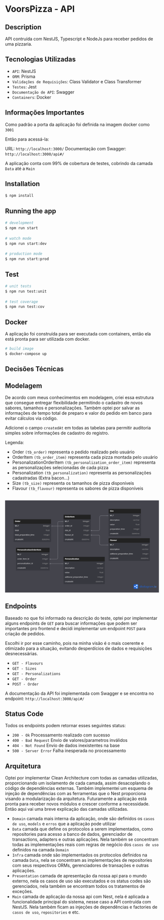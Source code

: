 # VoorsPizza - API

## Description

API contruída com NestJS, Typescript e NodeJs para receber pedidos de uma pizzaria.

## Tecnologias Utilizadas

- `API`: NestJS
- `ORM`: Prisma
- `Validações de Requisições`: Class Validator e Class Transformer
- `Testes`: Jest
- `Documentação de API`: Swagger
- `Containers`: Docker

## Informações Importantes

Como padrão a porta da aplicação foi definida na imagem docker como `3001`

Então para acessá-la:

URL: `http://localhost:3000/`
Documentação com Swagger: `http://localhost:3000/api#/`

A aplicação conta com 99% de cobertura de testes, cobrindo da camada `Data` até a `Main`

## Installation

```bash
$ npm install
```

## Running the app

```bash
# development
$ npm run start

# watch mode
$ npm run start:dev

# production mode
$ npm run start:prod
```

## Test

```bash
# unit tests
$ npm run test:unit

# test coverage
$ npm run test:cov
```

## Docker

A aplicação foi construída para ser executada com containers, então ela está pronta para ser utilizada com docker.

```bash
# build image
$ docker-compose up
```

## Decisões Técnicas

## Modelagem

De acordo com meus conhecimentos em modelagem, criei essa estrutura que consegue entregar flexibilidade permitindo o cadastro de novos sabores, tamanhos e personalizações. Também optei por salvar as informações de tempo total de preparo e valor do pedido em banco para evitar cálculos via código.

Adicionei o campo `createdAt` em todas as tabelas para permitir auditoria simples sobre informações de cadastro do registro.

Legenda:

- Order `(tb_order)`
  representa o pedido realizado pelo usuário
- OrderItem `(tb_order_item)`
  representa cada pizza montada pelo usuário
- PersonalizationOrderItem `(tb_personalization_order_item)`
  representa as personalizações selecionadas de cada pizza
- Personalization `(tb_personalization)`
  representa as personalizações cadastradas (Extra bacon...)
- Size `(tb_size)`
  representa os tamanhos de pizza disponíveis
- Flavour `(tb_flavour)`
  representa os sabores de pizza disponíveis

&nbsp;&nbsp;![Database Diagram](./db-diagram.png)

## Endpoints

Baseado no que foi informado na descrição do teste, optei por implementar alguns endpoints de `GET` para buscar informações que podem ser importantes pro frontend e decidi implementar um endpoint `POST` para criação de pedidos.

Escolhi ir por esse caminho, pois na minha visão é o mais coerente e otimizado para a situação, evitando desperdícios de dados e requisições desnecessárias.

- `GET - Flavours`
- `GET - Sizes`
- `GET - Personalizations`
- `GET - Order`
- `POST - Order`

A documentação da API foi implementada com Swagger e se encontra no endpoint: `http://localhost:3000/api#/`

## Status Code

Todos os endpoints podem retornar esses seguintes status:

- `200 - Ok`
  Processamento realizado com sucesso
- `400 - Bad Request`
  Envio de valores/parametros inválidos
- `404 - Not Found`
  Envio de dados inexistentes na base
- `500 - Server Error`
  Falha inesperada no processamento

## Arquitetura

Optei por implementar Clean Architecture com todas as camadas utilizadas, proporcionando um isolamento de cada camada, assim desacoplando o código de dependências externas. Também implementei um esquema de injeção de dependências com as ferramentas que o Nest proporciona visando a modularização da arquitetura. Futuramente a aplicação está pronta para receber novos módulos e crescer conforme a necessidade. Então aqui vai uma breve explicação das camadas utilizadas.

- `Domain`
  camada mais interna da aplicação, onde são definidos os `casos de uso`, `models` e `erros` que a aplicação pode utilizar
- `Data`
  camada que define os protocolos a serem implementados, como repositories para acesso a banco de dados, gerenciador de transactions, adapters e outras aplicações. Nela também se concentram todas as implementações reais com regras de negócio dos `casos de uso` definidos na camada `Domain`
- `Infra`
  camada onde são implementados os protocolos definidos na camada `Data`, nela se concentram as implementações de repositories com seus respectivos ORMs, gerenciadores de transações e outras aplicações.
- `Presentation`
  camada de apresentação da nossa api para o mundo externo, nela os casos de uso são executados e os status codes são gerenciados, nela também se encontram todos os tratamentos de exceções.
- `Main`
  camada de aplicação da nossa api com Nest, nela é aplicada a funcionalidade principal do sistema, nesse caso a API contruída com NestJS. Nela também ficam as injeções de dependências e factories de `casos de uso`, `repositories` e etc.
